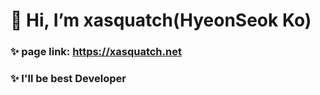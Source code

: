 # 👋 Hi, I’m xasquatch(HyeonSeok Ko)
### ✨ page link: <a href="https://xasquatch.net">https://xasquatch.net</a>
### ✨ I'll be best Developer
